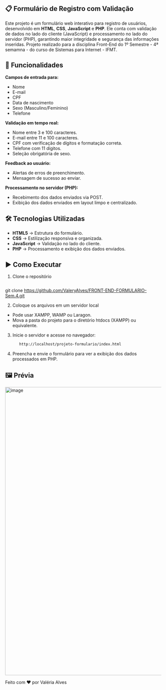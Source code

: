 ## 📋 Formulário de Registro com Validação
Este projeto é um formulário web interativo para registro de usuários, desenvolvido em **HTML**, **CSS**, **JavaScript** e **PHP**. Ele conta com validação de dados no lado do cliente (JavaScript) e processamento no lado do servidor (PHP), garantindo maior integridade e segurança das informações inseridas.
Projeto realizado para a disciplina Front-End do 1º Semestre - 4ª semamna - do curso de Sistemas para Internet - IFMT.

## 🚀 Funcionalidades
**Campos de entrada para:**
- Nome
- E-mail
- CPF
- Data de nascimento
- Sexo (Masculino/Feminino)
- Telefone

 **Validação em tempo real:**
- Nome entre 3 e 100 caracteres.
- E-mail entre 11 e 100 caracteres.
- CPF com verificação de dígitos e formatação correta.
- Telefone com 11 dígitos.
- Seleção obrigatória de sexo.

 **Feedback ao usuário:**
- Alertas de erros de preenchimento.
- Mensagem de sucesso ao enviar.

**Processamento no servidor (PHP):**
- Recebimento dos dados enviados via POST.
- Exibição dos dados enviados em layout limpo e centralizado.

## 🛠 Tecnologias Utilizadas
- **HTML5** → Estrutura do formulário.
- **CSS** → Estilização responsiva e organizada.
- **JavaScript** → Validação no lado do cliente.
- **PHP** → Processamento e exibição dos dados enviados.

## ▶️ Como Executar
1. Clone o repositório
   ```bash
  git clone https://github.com/ValeryAlves/FRONT-END-FORMULARIO-Sem.4.git
  
2. Coloque os arquivos em um servidor local
- Pode usar XAMPP, WAMP ou Laragon.
- Mova a pasta do projeto para o diretório htdocs (XAMPP) ou equivalente.

3. Inicie o servidor e acesse no navegador:
   ```bash
      http://localhost/projeto-formulario/index.html

4. Preencha e envie o formulário para ver a exibição dos dados processados em PHP.

## 🖼️ Prévia
<img width="1680" height="929" alt="image" src="https://github.com/user-attachments/assets/237df4e0-1d43-4cf2-a2a2-667ca070a6ce" />

Feito com ❤️ por Valéria Alves
